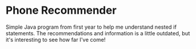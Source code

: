 # Phone Recommender
Simple Java program from first year to help me understand nested if statements. The recommendations and information is a little outdated, but it's interesting to see how far I've come!
